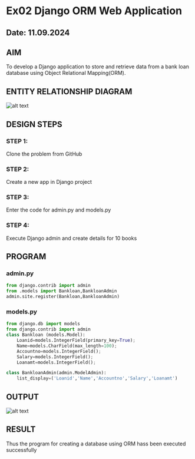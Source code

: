 # Ex02 Django ORM Web Application
## Date: 11.09.2024

## AIM
To develop a Django application to store and retrieve data from a bank loan database using Object Relational Mapping(ORM).

## ENTITY RELATIONSHIP DIAGRAM
![alt text](image-2.png)

## DESIGN STEPS

### STEP 1:
Clone the problem from GitHub

### STEP 2:
Create a new app in Django project

### STEP 3:
Enter the code for admin.py and models.py

### STEP 4:
Execute Django admin and create details for 10 books

## PROGRAM
### admin.py
```python
from django.contrib import admin
from .models import Bankloan,BankloanAdmin
admin.site.register(Bankloan,BankloanAdmin)
```
### models.py
```python
from django.db import models
from django.contrib import admin
class Bankloan (models.Model):
    Loanid=models.IntegerField(primary_key=True);
    Name=models.CharField(max_length=100);
    Accountno=models.IntegerField();
    Salary=models.IntegerField();
    Loanamt=models.IntegerField();

class BankloanAdmin(admin.ModelAdmin):
    list_display=('Loanid','Name','Accountno','Salary','Loanamt')
```

## OUTPUT
![alt text](image-1.png)

## RESULT
Thus the program for creating a database using ORM hass been executed successfully
